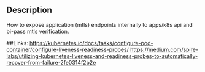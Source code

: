 ## Description 
How to expose application (mtls) endpoints internally to apps/k8s api and bi-pass mtls verification.   


##Links:
https://kubernetes.io/docs/tasks/configure-pod-container/configure-liveness-readiness-probes/
https://medium.com/spire-labs/utilizing-kubernetes-liveness-and-readiness-probes-to-automatically-recover-from-failure-2fe0314f2b2e